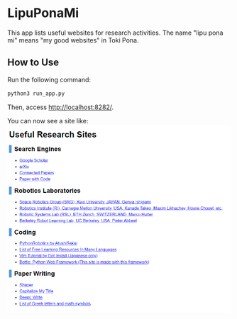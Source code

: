 # LipuPonaMi
This app lists useful websites for research activities. The name "lipu pona mi" means "my good websites" in Toki Pona.

## How to Use
Run the following command:
```bash
python3 run_app.py
```
Then, access [http://localhost:8282/](http://localhost:8282/).

You can now see a site like:
![](./images/example-view.png)
